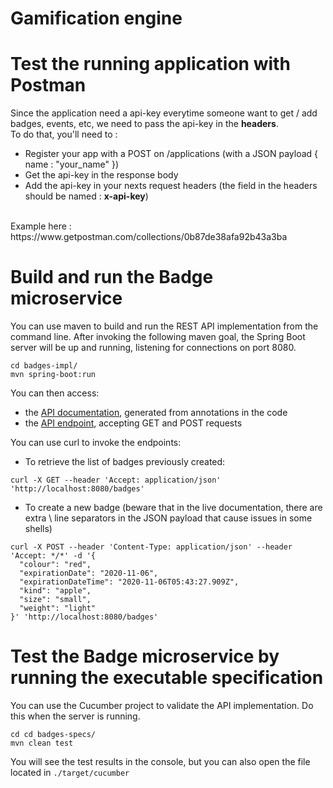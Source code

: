 # Gamification engine



# Test the running application with Postman
Since the application need a api-key everytime someone want to get / add badges, events, etc, we need to pass the api-key in the **headers**. <br/>
To do that, you'll need to :
- Register your app with a POST on /applications (with a JSON payload { name : "your_name" })
- Get the api-key in the response body
- Add the api-key in your nexts request headers (the field in the headers should be named : **x-api-key**)
<br/>
Example here : https://www.getpostman.com/collections/0b87de38afa92b43a3ba

# Build and run the Badge microservice

You can use maven to build and run the REST API implementation from the command line. After invoking the following maven goal, the Spring Boot server will be up and running, listening for connections on port 8080.

```
cd badges-impl/
mvn spring-boot:run
```

You can then access:

* the [API documentation](http://localhost:8080/swagger-ui.html), generated from annotations in the code
* the [API endpoint](http://localhost:8080/), accepting GET and POST requests

You can use curl to invoke the endpoints:

* To retrieve the list of badges previously created:

```
curl -X GET --header 'Accept: application/json' 'http://localhost:8080/badges'
```

* To create a new badge (beware that in the live documentation, there are extra \ line separators in the JSON payload that cause issues in some shells)

```
curl -X POST --header 'Content-Type: application/json' --header 'Accept: */*' -d '{
  "colour": "red",
  "expirationDate": "2020-11-06",
  "expirationDateTime": "2020-11-06T05:43:27.909Z",
  "kind": "apple",
  "size": "small",
  "weight": "light"
}' 'http://localhost:8080/badges'
```

# Test the Badge microservice by running the executable specification

You can use the Cucumber project to validate the API implementation. Do this when the server is running.

```
cd cd badges-specs/
mvn clean test
```
You will see the test results in the console, but you can also open the file located in `./target/cucumber`

